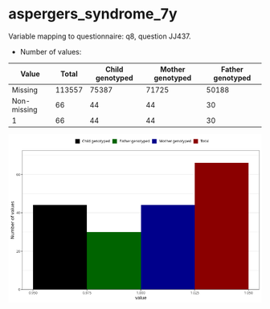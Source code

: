 # aspergers_syndrome_7y
Variable mapping to questionnaire: q8, question JJ437.
- Number of values:

| Value | Total | Child genotyped | Mother genotyped | Father genotyped |
| ----- | ----- | --------------- | ---------------- | ---------------- |
| Missing | 113557 | 75387 | 71725 | 50188 |
| Non-missing | 66 | 44 | 44 | 30 |
| 1 | 66 | 44 | 44 | 30 |



![](aspergers_syndrome_7y_n.png)



